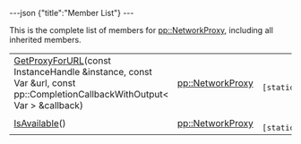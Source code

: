 ---json {"title":"Member List"} ---

This is the complete list of members for <a href="/docs/native-client/pepper_beta/cpp/classpp_1_1_network_proxy/" class="el">pp::NetworkProxy</a>, including all inherited members.

<table><tbody><tr class="odd"><td><a href="/docs/native-client/pepper_beta/cpp/classpp_1_1_network_proxy#a03ae12454a920710272c15431039b6fd" class="el">GetProxyForURL</a>(const InstanceHandle &amp;instance, const Var &amp;url, const pp::CompletionCallbackWithOutput&lt; Var &gt; &amp;callback)</td><td><a href="/docs/native-client/pepper_beta/cpp/classpp_1_1_network_proxy/" class="el">pp::NetworkProxy</a></td><td><code> [static]</code></td></tr><tr class="even"><td><a href="/docs/native-client/pepper_beta/cpp/classpp_1_1_network_proxy#a864362732834af39e12f699ff5e1888d" class="el">IsAvailable</a>()</td><td><a href="/docs/native-client/pepper_beta/cpp/classpp_1_1_network_proxy/" class="el">pp::NetworkProxy</a></td><td><code> [static]</code></td></tr></tbody></table>
